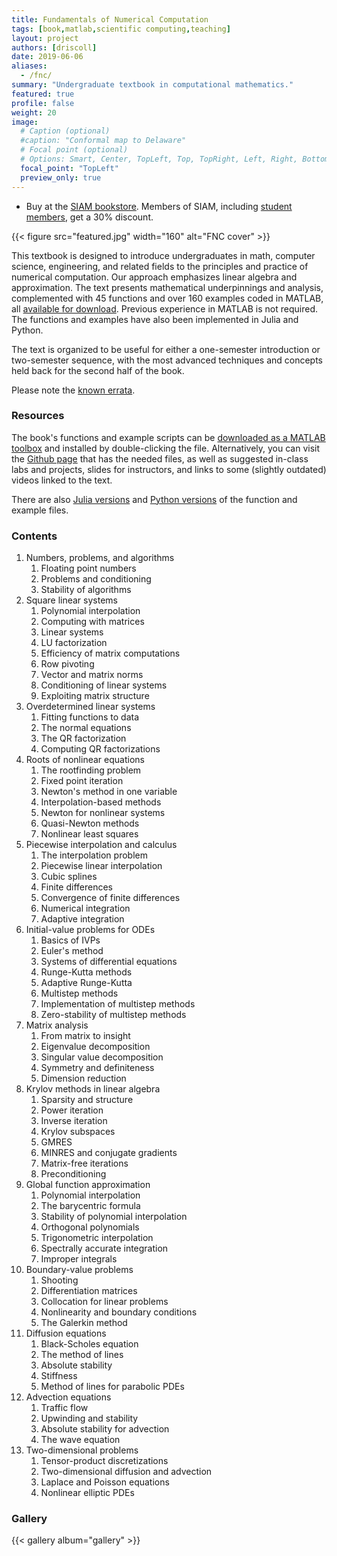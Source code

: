 ```yaml
---
title: Fundamentals of Numerical Computation
tags: [book,matlab,scientific computing,teaching]
layout: project
authors: [driscoll]
date: 2019-06-06
aliases:
  - /fnc/
summary: "Undergraduate textbook in computational mathematics."
featured: true
profile: false
weight: 20
image:
  # Caption (optional)
  #caption: "Conformal map to Delaware"
  # Focal point (optional)
  # Options: Smart, Center, TopLeft, Top, TopRight, Left, Right, BottomLeft, Bottom, BottomRight
  focal_point: "TopLeft"
  preview_only: true
---
```

* Buy at the [SIAM bookstore](http://bookstore.siam.org/OT154). Members of SIAM, including [student members](http://siam.org/students/memberships.php), get a 30% discount.    

{{< figure src="featured.jpg" width="160" alt="FNC cover" >}}

This textbook is designed to introduce undergraduates in math, computer science, engineering, and related fields to the principles and practice of numerical computation. Our approach emphasizes linear algebra and approximation. The text presents mathematical underpinnings and analysis, complemented with 45 functions and over 160 examples coded in MATLAB, all [available for download](http://github.com/tobydriscoll/fnc-extras). Previous experience in MATLAB is not required. The functions and examples have also been implemented in Julia and Python.

The text is organized to be useful for either a one-semester introduction or two-semester sequence, with the most advanced techniques and concepts held back for the second half of the book. 

Please note the [known errata](https://github.com/tobydriscoll/fnc-extras/blob/master/errata/errata.md). 

### Resources

The book's functions and example scripts can be [downloaded as a MATLAB toolbox](https://github.com/tobydriscoll/fnc-extras/raw/master/Fundamentals%20of%20Numerical%20Computation.mltbx) and installed by double-clicking the file. Alternatively, you can visit the [Github page](http://github.com/tobydriscoll/fnc-extras) that has the needed files, as well as suggested in-class labs and projects, slides for instructors, and links to some (slightly outdated) videos linked to the text.

There are also [Julia versions](https://github.com/tobydriscoll/fnc-extras/tree/master/julia) and [Python versions](https://github.com/tobydriscoll/fnc-extras/tree/master/python) of the function and example files.  

### Contents

1. Numbers, problems, and algorithms
	1. Floating point numbers
	1. Problems and conditioning
	1. Stability of algorithms
1. Square linear systems
	1. Polynomial interpolation
	1. Computing with matrices
	1. Linear systems
	1. LU factorization
	1. Efficiency of matrix computations
	1. Row pivoting
	1. Vector and matrix norms
	1. Conditioning of linear systems
	1. Exploiting matrix structure
1. Overdetermined linear systems
	1. Fitting functions to data
	1. The normal equations
	1. The QR factorization
	1. Computing QR factorizations
1. Roots of nonlinear equations
	1. The rootfinding problem
	1. Fixed point iteration
	1. Newton's method in one variable
	1. Interpolation-based methods
	1. Newton for nonlinear systems
	1. Quasi-Newton methods
	1. Nonlinear least squares
1. Piecewise interpolation and calculus
	1. The interpolation problem
	1. Piecewise linear interpolation
	1. Cubic splines
	1. Finite differences
	1. Convergence of finite differences
	1. Numerical integration
	1. Adaptive integration
1. Initial-value problems for ODEs
	1. Basics of IVPs
	2. Euler's method
	3. Systems of differential equations
	4. Runge-Kutta methods
	5. Adaptive Runge-Kutta
	6. Multistep methods
	7. Implementation of multistep methods
	8. Zero-stability of multistep methods
1. Matrix analysis
	1. From matrix to insight
	1. Eigenvalue decomposition
	1. Singular value decomposition
	1. Symmetry and definiteness
	1. Dimension reduction
1. Krylov methods in linear algebra
	1. Sparsity and structure
	1. Power iteration
	1. Inverse iteration
	1. Krylov subspaces
	1. GMRES
	1. MINRES and conjugate gradients
	1. Matrix-free iterations
	1. Preconditioning
1. Global function approximation
	1. Polynomial interpolation
	1. The barycentric formula
	1. Stability of polynomial interpolation
	1. Orthogonal polynomials
	1. Trigonometric interpolation
	1. Spectrally accurate integration
	1. Improper integrals
1. Boundary-value problems
	1. Shooting
	1. Differentiation matrices
	1. Collocation for linear problems
	1. Nonlinearity and boundary conditions
	1. The Galerkin method
1. Diffusion equations
	1. Black-Scholes equation
	1. The method of lines
	1. Absolute stability
	1. Stiffness
	1. Method of lines for parabolic PDEs
1. Advection equations
	1. Traffic flow
	1. Upwinding and stability
	1. Absolute stability for advection
	1. The wave equation
1. Two-dimensional problems
	1. Tensor-product discretizations
	1. Two-dimensional diffusion and advection
	1. Laplace and Poisson equations
	1. Nonlinear elliptic PDEs

### Gallery 

 {{< gallery album="gallery" >}}
